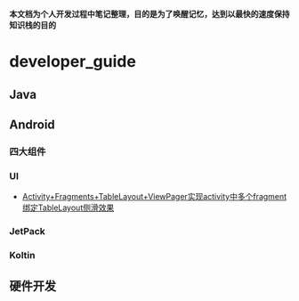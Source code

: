
**本文档为个人开发过程中笔记整理，目的是为了唤醒记忆，达到以最快的速度保持知识栈的目的**

# developer_guide

## Java

## Android

### 四大组件

### UI

* [Activity+Fragments+TableLayout+ViewPager实现activity中多个fragment绑定TableLayout侧滑效果][Activity+Fragments+TableLayout+ViewPager]

### JetPack

### Koltin



## 硬件开发








[Activity+Fragments+TableLayout+ViewPager]: https://github.com/geekist/developer_guide/tree/fb_developer_guide/ui/Activity+Fragments+TableLayout+ViewPager.md